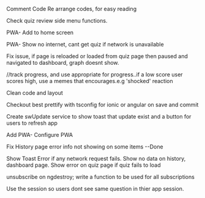 Comment Code
Re arrange codes, for easy reading

Check quiz review side menu functions.

PWA- Add to home screen

PWA- Show no internet, cant get quiz if network is unavailable


Fix issue, if page is reloaded or loaded from quiz page then paused and navigated to dashboard, graph doesnt show.


  //track progress, and use appropriate for progress..if a low score user scores high, use a memes that encourages.e.g 'shocked' reaction

Clean code and layout

Checkout best prettify with tsconfig for ionic or angular on save and commit


Create swUpdate service to show toast that update exist and a button for users to refresh app

Add PWA- Configure PWA

Fix History page error info not showing on some items --Done


Show Toast Error if any network request fails.
Show no data on history, dashboard page. Show error on quiz page if quiz fails to load


unsubscribe on ngdestroy; write a  function to be used for all subscriptions

Use the session so users dont see same question in thier app session.






